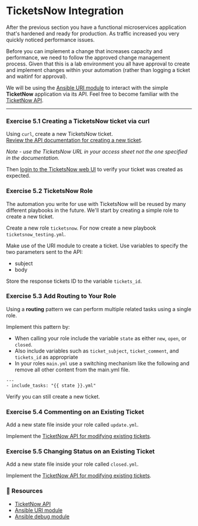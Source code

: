 # TicketsNow Integration

After the previous section you have a functional microservices application that's hardened and ready for
production.  As traffic increased you very quickly noticed performance issues.  

Before you can implement a change that increases capacity and performance, we need to follow the
approved change management process.  Given that this is a lab environment you all have approval to
create and implement changes within your automation (rather than logging a ticket and waitinf for
approval).

We will be using the [Ansible URI module](http://docs.ansible.com/ansible/latest/uri_module.html) to interact
with the simple **TicketNow** application via its API.  Feel free to become familiar with the
[TicketNow API](/i/help_ticketnow_api_intro).


<hr>

### Exercise 5.1 Creating a TicketsNow ticket via curl

Using `curl`, create a new TicketsNow ticket.  
[Review the API documentation for creating a new ticket](/i/help_ticketnow_api_post_ticketnow).

*Note - use the TicketsNow URL in your access sheet not the one specified in the documentation.*

Then [login to the TicketsNow web UI](/i/tickets) to verify your ticket was created as expected.


### Exercise 5.2 TicketsNow Role

The automation you write for use with TicketsNow will be reused by many different playbooks in the
future.  We'll start by creating a simple role to create a new ticket.

Create a new role `ticketsnow`.  For now create a new playbook `ticketsnow_testing.yml`.

Make use of the URI module to create a ticket.  Use variables to specify the two parameters
sent to the API:

* subject
* body

Store the response tickets ID to the variable `tickets_id`.


### Exercise 5.3 Add Routing to Your Role

Using a **routing** pattern we can perform multiple related tasks using a single role.

Implement this pattern by:

* When calling your role include the variable `state` as either `new`, `open`, or `closed`.
* Also include variables such as `ticket_subject`, `ticket_comment`, and `tickets_id`
  as appropriate
* In your roles `main.yml` use a switching mechanism like the following and remove all other
  content from the main.yml file.

```
---
- include_tasks: "{{ state }}.yml"
```

Verify you can still create a new ticket.


### Exercise 5.4 Commenting on an Existing Ticket

Add a new state file inside your role called `update.yml`.

Implement the [TicketNow API for modifying existing tickets](/i/help_ticketnow_api_put_ticketnow).


### Exercise 5.5 Changing Status on an Existing Ticket

Add a new state file inside your role called `closed.yml`.

Implement the [TicketNow API for modifying existing tickets](/i/help_ticketnow_api_put_ticketnow).


### 📗 Resources

 - [TicketNow API](/i/help_ticketnow_api_intro)
 - [Ansible URI module](http://docs.ansible.com/ansible/latest/uri_module.html)
 - [Ansible debug module](http://docs.ansible.com/ansible/latest/debug_module.html)


